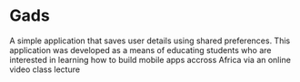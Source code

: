 # Gads
A simple application that saves user details using shared preferences. This application was developed as a means of educating students who are interested in learning how to build mobile apps accross Africa via an online video class lecture

